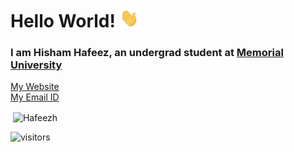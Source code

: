 # Hello World! <img src="https://github.com/mallaxx/mallaxx/blob/main/waving_hi.gif" height=30 width=30>

### I am Hisham Hafeez, an undergrad student at <a href="https://www.mun.ca" target="_blank">Memorial University</a> 
<a href="https://www.hafeezh.com" target="_blank">My Website</a>
<br>
<a href="mailto:hafeez_h@outlook.com">My Email ID</a>



<p>&nbsp;<img align="center" src="https://github-readme-stats.vercel.app/api?username=mallaxx&show_icons=true&locale=en&theme=dark" alt="Hafeezh" /></p>


![visitors](https://visitor-badge.laobi.icu/badge?page_id=mallaxx.mallaxx)
